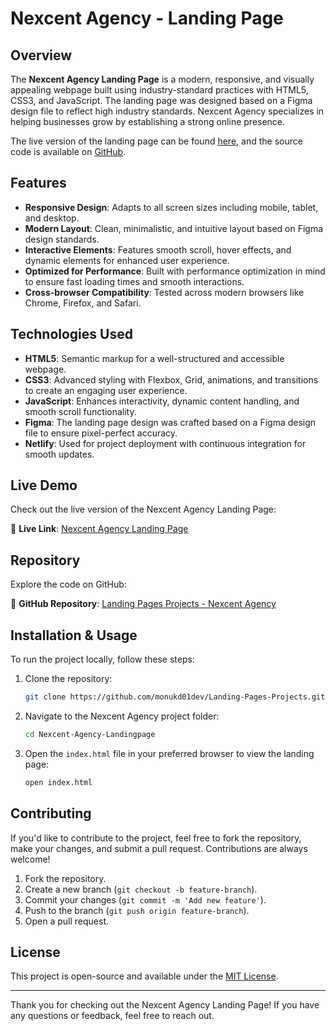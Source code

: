 # Nexcent Agency - Landing Page

## Overview
The **Nexcent Agency Landing Page** is a modern, responsive, and visually appealing webpage built using industry-standard practices with HTML5, CSS3, and JavaScript. The landing page was designed based on a Figma design file to reflect high industry standards. Nexcent Agency specializes in helping businesses grow by establishing a strong online presence.

The live version of the landing page can be found [here](https://nexcent-agency-mkd.netlify.app/), and the source code is available on [GitHub](https://github.com/monukd01dev/Landing-Pages-Projects/tree/master/01-Nexcent-Agency-webpage).

## Features
- **Responsive Design**: Adapts to all screen sizes including mobile, tablet, and desktop.
- **Modern Layout**: Clean, minimalistic, and intuitive layout based on Figma design standards.
- **Interactive Elements**: Features smooth scroll, hover effects, and dynamic elements for enhanced user experience.
- **Optimized for Performance**: Built with performance optimization in mind to ensure fast loading times and smooth interactions.
- **Cross-browser Compatibility**: Tested across modern browsers like Chrome, Firefox, and Safari.

## Technologies Used
- **HTML5**: Semantic markup for a well-structured and accessible webpage.
- **CSS3**: Advanced styling with Flexbox, Grid, animations, and transitions to create an engaging user experience.
- **JavaScript**: Enhances interactivity, dynamic content handling, and smooth scroll functionality.
- **Figma**: The landing page design was crafted based on a Figma design file to ensure pixel-perfect accuracy.
- **Netlify**: Used for project deployment with continuous integration for smooth updates.

## Live Demo
Check out the live version of the Nexcent Agency Landing Page:

🔗 **Live Link**: [Nexcent Agency Landing Page](https://nexcent-agency-mkd.netlify.app/)

## Repository
Explore the code on GitHub:

🔗 **GitHub Repository**: [Landing Pages Projects - Nexcent Agency](https://github.com/monukd01dev/Landing-Pages-Projects/tree/master/01-Nexcent-Agency-webpage)

## Installation & Usage
To run the project locally, follow these steps:

1. Clone the repository:
    ```bash
    git clone https://github.com/monukd01dev/Landing-Pages-Projects.git
    ```

2. Navigate to the Nexcent Agency project folder:
    ```bash
    cd Nexcent-Agency-Landingpage
    ```

3. Open the `index.html` file in your preferred browser to view the landing page:
    ```bash
    open index.html
    ```

## Contributing
If you'd like to contribute to the project, feel free to fork the repository, make your changes, and submit a pull request. Contributions are always welcome!

1. Fork the repository.
2. Create a new branch (`git checkout -b feature-branch`).
3. Commit your changes (`git commit -m 'Add new feature'`).
4. Push to the branch (`git push origin feature-branch`).
5. Open a pull request.

## License
This project is open-source and available under the [MIT License](LICENSE).

---

Thank you for checking out the Nexcent Agency Landing Page! If you have any questions or feedback, feel free to reach out.
